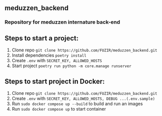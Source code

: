 ## meduzzen_backend
### Repository for meduzzen internature back-end

## Steps to start a project:
1. Clone repo ```git clone https://github.com/FUZIR/meduzzen_backend.git``` 
2. Install dependencies ```poetry install```
3. Create ```.env``` with ```SECRET_KEY, ALLOWED_HOSTS```
4. Start project ```poetry run python -m core.manage runserver```

## Steps to start project in Docker:
1. Clone repo ```git clone https://github.com/FUZIR/meduzzen_backend.git``` 
2. Create ```.env``` with ```SECRET_KEY, ALLOWED_HOSTS, DEBUG ...(.env.sample)```
3. Run ```sudo docker compose up --build``` to build and run an images
4. Run ```sudo docker compose up``` to start container